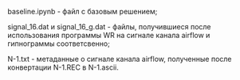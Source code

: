 baseline.ipynb - файл с базовым решением;

signal_16.dat и signal_16_g.dat - файлы, получившиеся после использования программы WR на сигнале канала airflow и гипнограммы соответсвенно;

N-1.txt - метаданные о сигнале канала airflow, полученные после конвертации N-1.REC в N-1.ascii.
